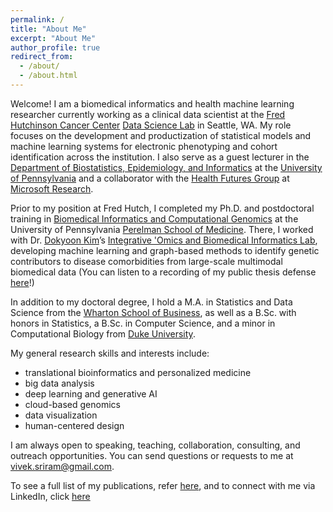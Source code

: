 ```yaml
---
permalink: /
title: "About Me"
excerpt: "About Me"
author_profile: true
redirect_from: 
  - /about/
  - /about.html
---
```


Welcome! I am a biomedical informatics and health machine learning researcher currently working as a clinical data scientist at the [Fred Hutchinson Cancer Center](https://www.fredhutch.org/en.html) [Data Science Lab](https://hutchdatascience.org) in Seattle, WA. My role focuses on the development and productization of statistical models and machine learning systems for electronic phenotyping and cohort identification across the institution. I also serve as a guest lecturer in the [Department of Biostatistics, Epidemiology, and Informatics](https://www.dbei.med.upenn.edu) at the [University of Pennsylvania](https://www.upenn.edu) and a collaborator with the [Health Futures Group](https://www.microsoft.com/en-us/research/lab/microsoft-health-futures/) at [Microsoft Research](https://www.microsoft.com/en-us/research/).

Prior to my position at Fred Hutch, I completed my Ph.D. and postdoctoral training in [Biomedical Informatics and Computational Genomics](https://www.med.upenn.edu/gcb/) at the University of Pennsylvania [Perelman School of Medicine](https://www.med.upenn.edu). There, I worked with Dr. [Dokyoon Kim](https://www.med.upenn.edu/apps/faculty/index.php/g275/p9240045)’s [Integrative 'Omics and Biomedical Informatics Lab](https://www.biomedinfolab.com), developing machine learning and graph-based methods to identify genetic contributors to disease comorbidities from large-scale multimodal biomedical data (You can listen to a recording of my public thesis defense [here](https://mediasite.med.upenn.edu/mediasite/Play/d78f6d5d76bf4a9c8b673f5c3ba858d61d)!) 

In addition to my doctoral degree, I hold a M.A. in Statistics and Data Science from the [Wharton School of Business](https://www.wharton.upenn.edu), as well as a B.Sc. with honors in Statistics, a B.Sc. in Computer Science, and a minor in Computational Biology from [Duke University](https://duke.edu). 

My general research skills and interests include:
* translational bioinformatics and personalized medicine
* big data analysis
* deep learning and generative AI
* cloud-based genomics
* data visualization
* human-centered design

I am always open to speaking, teaching, collaboration, consulting, and outreach opportunities. You can send questions or requests to me at [vivek.sriram@gmail.com](mailto:vivek.sriram@gmail.com).

To see a full list of my publications, refer [here](https://scholar.google.com/citations?user=ZN4ZFuUAAAAJ&hl=en), and to connect with me via LinkedIn, click [here](https://www.linkedin.com/in/vivek-sriram/) 

